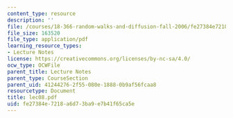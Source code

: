 ```yaml
---
content_type: resource
description: ''
file: /courses/18-366-random-walks-and-diffusion-fall-2006/fe27384e7218a6d73ba9e7b41f65ca5e_lec08.pdf
file_size: 163520
file_type: application/pdf
learning_resource_types:
- Lecture Notes
license: https://creativecommons.org/licenses/by-nc-sa/4.0/
ocw_type: OCWFile
parent_title: Lecture Notes
parent_type: CourseSection
parent_uid: 41244276-2f55-080e-1888-0b9af56fcaa8
resourcetype: Document
title: lec08.pdf
uid: fe27384e-7218-a6d7-3ba9-e7b41f65ca5e
---
```

